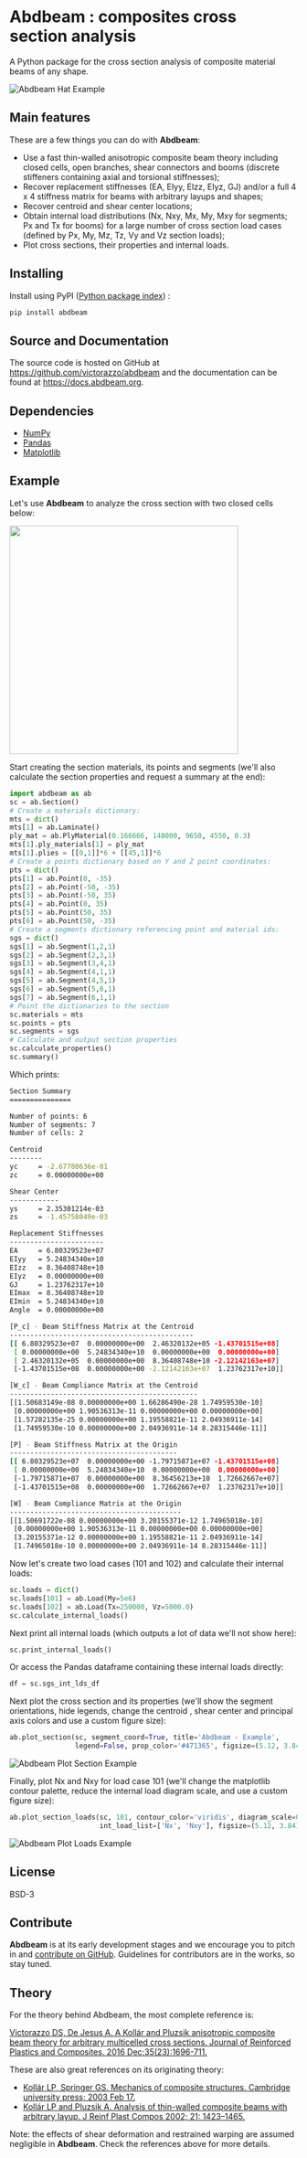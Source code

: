 # Abdbeam : composites cross section analysis
A Python package for the cross section analysis of composite material beams of any shape. 

![Abdbeam Hat Example](https://user-images.githubusercontent.com/24232637/51789056-0d42e200-2153-11e9-9fae-cdd82db90422.png)

## Main features

These are a few things you can do with **Abdbeam**:

* Use a fast thin-walled anisotropic composite beam theory including closed cells, open branches, shear connectors and booms (discrete stiffeners containing axial and torsional stiffnesses);
* Recover replacement stiffnesses (EA, EIyy, EIzz, EIyz, GJ) and/or a full 4 x 4 stiffness matrix for beams with arbitrary layups and shapes;
* Recover centroid and shear center locations;
* Obtain internal load distributions (Nx, Nxy, Mx, My, Mxy for segments; Px and Tx for booms) for a large number of cross section load cases (defined by Px, My, Mz, Tz, Vy and Vz section loads);
* Plot cross sections, their properties and internal loads.

## Installing

Install using PyPI ([Python package index](https://pypi.org/project/abdbeam)) :

```sh
pip install abdbeam
```

## Source and Documentation

The source code is hosted on GitHub at https://github.com/victorazzo/abdbeam and the documentation can be found at https://docs.abdbeam.org.

## Dependencies

- [NumPy](https://www.numpy.org)
- [Pandas](https://pandas.pydata.org)
- [Matplotlib](https://matplotlib.org)

## Example

Let's use **Abdbeam** to analyze the cross section with two closed cells below:

<img src="https://user-images.githubusercontent.com/24232637/50049830-266c6380-00bc-11e9-808d-97896d3f3e16.png" width="400">

Start creating the section materials, its points and segments (we'll also calculate the section properties and request a summary at the end):

```python
import abdbeam as ab
sc = ab.Section()
# Create a materials dictionary:
mts = dict()
mts[1] = ab.Laminate()
ply_mat = ab.PlyMaterial(0.166666, 148000, 9650, 4550, 0.3)
mts[1].ply_materials[1] = ply_mat
mts[1].plies = [[0,1]]*6 + [[45,1]]*6
# Create a points dictionary based on Y and Z point coordinates:
pts = dict()
pts[1] = ab.Point(0, -35)
pts[2] = ab.Point(-50, -35)
pts[3] = ab.Point(-50, 35)
pts[4] = ab.Point(0, 35)
pts[5] = ab.Point(50, 35)
pts[6] = ab.Point(50, -35)
# Create a segments dictionary referencing point and material ids:
sgs = dict()
sgs[1] = ab.Segment(1,2,1)
sgs[2] = ab.Segment(2,3,1)
sgs[3] = ab.Segment(3,4,1)
sgs[4] = ab.Segment(4,1,1)
sgs[5] = ab.Segment(4,5,1)
sgs[6] = ab.Segment(5,6,1)
sgs[7] = ab.Segment(6,1,1)
# Point the dictionaries to the section
sc.materials = mts
sc.points = pts
sc.segments = sgs
# Calculate and output section properties
sc.calculate_properties()
sc.summary()
```

Which prints:

```sh
Section Summary
===============

Number of points: 6
Number of segments: 7
Number of cells: 2

Centroid
--------
yc     = -2.67780636e-01
zc     = 0.00000000e+00

Shear Center
------------
ys     = 2.35301214e-03
zs     = -1.45758049e-03

Replacement Stiffnesses
-----------------------
EA     = 6.80329523e+07
EIyy   = 5.24834340e+10
EIzz   = 8.36408748e+10
EIyz   = 0.00000000e+00
GJ     = 1.23762317e+10
EImax  = 8.36408748e+10
EImin  = 5.24834340e+10
Angle  = 0.00000000e+00

[P_c] - Beam Stiffness Matrix at the Centroid
---------------------------------------------
[[ 6.80329523e+07  0.00000000e+00  2.46320132e+05 -1.43701515e+08]
 [ 0.00000000e+00  5.24834340e+10  0.00000000e+00  0.00000000e+00]
 [ 2.46320132e+05  0.00000000e+00  8.36408748e+10 -2.12142163e+07]
 [-1.43701515e+08  0.00000000e+00 -2.12142163e+07  1.23762317e+10]]

[W_c] - Beam Compliance Matrix at the Centroid
----------------------------------------------
[[1.50683149e-08 0.00000000e+00 1.66286490e-28 1.74959530e-10]
 [0.00000000e+00 1.90536313e-11 0.00000000e+00 0.00000000e+00]
 [1.57282135e-25 0.00000000e+00 1.19558821e-11 2.04936911e-14]
 [1.74959530e-10 0.00000000e+00 2.04936911e-14 8.28315446e-11]]

[P] - Beam Stiffness Matrix at the Origin
-----------------------------------------
[[ 6.80329523e+07  0.00000000e+00 -1.79715871e+07 -1.43701515e+08]
 [ 0.00000000e+00  5.24834340e+10  0.00000000e+00  0.00000000e+00]
 [-1.79715871e+07  0.00000000e+00  8.36456213e+10  1.72662667e+07]
 [-1.43701515e+08  0.00000000e+00  1.72662667e+07  1.23762317e+10]]

[W] - Beam Compliance Matrix at the Origin
------------------------------------------
[[1.50691722e-08 0.00000000e+00 3.20155371e-12 1.74965018e-10]
 [0.00000000e+00 1.90536313e-11 0.00000000e+00 0.00000000e+00]
 [3.20155371e-12 0.00000000e+00 1.19558821e-11 2.04936911e-14]
 [1.74965018e-10 0.00000000e+00 2.04936911e-14 8.28315446e-11]]
```

Now let's create two load cases (101 and 102) and calculate their internal loads:

```python
sc.loads = dict()
sc.loads[101] = ab.Load(My=5e6)
sc.loads[102] = ab.Load(Tx=250000, Vz=5000.0)
sc.calculate_internal_loads()
```

Next print all internal loads (which outputs a lot of data we'll not show here):
```python
sc.print_internal_loads()
```

Or access the Pandas dataframe containing these internal loads directly:
```python
df = sc.sgs_int_lds_df
```

Next plot the cross section and its properties (we'll show the segment orientations, hide legends, change the centroid , shear center and principal axis colors and use a custom figure size):
```python
ab.plot_section(sc, segment_coord=True, title='Abdbeam - Example', 
                legend=False, prop_color='#471365', figsize=(5.12, 3.84))
```
![Abdbeam Plot Section Example](https://user-images.githubusercontent.com/24232637/51790615-babef100-2165-11e9-83c8-72a0d1a6c1f0.png)

Finally, plot Nx and Nxy for load case 101 (we'll change the matplotlib contour palette, reduce the internal load diagram scale, and use a custom figure size):
```python
ab.plot_section_loads(sc, 101, contour_color='viridis', diagram_scale=0.7, 
                      int_load_list=['Nx', 'Nxy'], figsize=(5.12, 3.84))
```
![Abdbeam Plot Loads Example](https://user-images.githubusercontent.com/24232637/52542062-0a0e3f80-2d6a-11e9-8f17-323d5186180b.png)

## License

BSD-3

## Contribute

**Abdbeam** is at its early development stages and we encourage you to pitch in and [contribute on GitHub](https://github.com/victorazzo/abdbeam). Guidelines for contributors are in the works, so stay tuned.

## Theory

For the theory behind Abdbeam, the most complete reference is:

[Victorazzo DS, De Jesus A. A Kollár and Pluzsik anisotropic composite beam theory for arbitrary multicelled cross sections. Journal of Reinforced Plastics and Composites. 2016 Dec;35(23):1696-711.](https://journals.sagepub.com/doi/abs/10.1177/0731684416665493)

These are also great references on its originating theory:

* [Kollár LP, Springer GS. Mechanics of composite structures. Cambridge university press; 2003 Feb 17.](https://www.amazon.com/Mechanics-Composite-Structures-L%C3%A1szl%C3%B3-Koll%C3%A1r/dp/0521126908/ref=sr_1_1?ie=UTF8&qid=1544936929&sr=8-1&keywords=Mechanics+of+composite+structures)
* [Kollár LP and Pluzsik A. Analysis of thin-walled composite beams with arbitrary layup. J Reinf Plast Compos 2002; 21: 1423–1465.](https://journals.sagepub.com/doi/abs/10.1177/0731684402021016928)


Note: the effects of shear deformation and restrained warping are assumed negligible in **Abdbeam**. Check the references above for more details.


